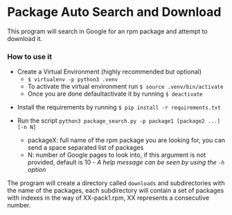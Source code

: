 # Package Auto Search and Download

This program will search in Google for an rpm package and attempt to download it.

### How to use it

* Create a Virtual Environment (highly recommended but optional)
  - `$ virtualenv -p python3 .venv`
  - To activate the virtual environment run `$ source .venv/bin/activate`
  - Once you are done defaultactivate it by running `$ deactivate`

- Install the requirements by running `$ pip install -r requirements.txt`

- Run the script `python3 package_search.py -p package1 [package2 ...] [-n N]`
  - packageX: full name of the rpm package you are looking for, you can send a space separated list of packages
  - N: number of Google pages to look into, if this argument is not provided, default is 10
  _- A help message can be seen by using the `-h` option_

The program will create a directory called `downloads` and subdirectories with the name of the packages, each subdirectory will contain a set of packages with indexes in the way of XX-pack1.rpm, XX represents a consecutive number.

